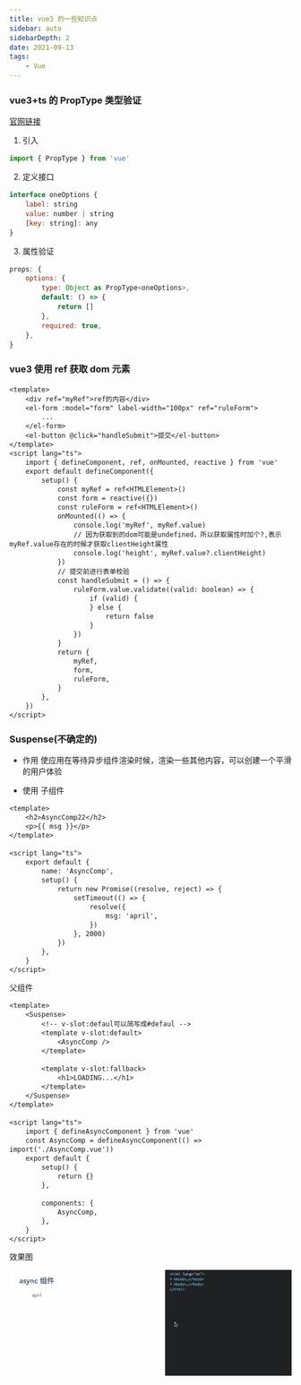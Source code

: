 ```yaml
---
title: vue3 的一些知识点
sidebar: auto
sidebarDepth: 2
date: 2021-09-13
tags:
    - Vue
---
```


### vue3+ts 的 PropType 类型验证

[官网链接](https://vue3js.cn/docs/zh/guide/typescript-support.html#%E6%B3%A8%E9%87%8A%E8%BF%94%E5%9B%9E%E7%B1%BB%E5%9E%8B)

1. 引入

```js
import { PropType } from 'vue'
```

2. 定义接口

```js
interface oneOptions {
    label: string
    value: number | string
    [key: string]: any
}
```

3. 属性验证

```js
props: {
    options: {
        type: Object as PropType<oneOptions>,
        default: () => {
            return []
        },
        required: true,
    },
}
```

### vue3 使用 ref 获取 dom 元素

```vue
<template>
    <div ref="myRef">ref的内容</div>
    <el-form :model="form" label-width="100px" ref="ruleForm">
        ...
    </el-form>
    <el-button @click="handleSubmit">提交</el-button>
</template>
<script lang="ts">
    import { defineComponent, ref, onMounted, reactive } from 'vue'
    export default defineComponent({
        setup() {
            const myRef = ref<HTMLElement>()
            const form = reactive({})
            const ruleForm = ref<HTMLElement>()
            onMounted(() => {
                console.log('myRef', myRef.value)
                // 因为获取到的dom可能是undefined，所以获取属性时加个?,表示myRef.value存在的时候才获取clientHeight属性
                console.log('height', myRef.value?.clientHeight)
            })
            // 提交前进行表单校验
            const handleSubmit = () => {
                ruleForm.value.validate((valid: boolean) => {
                    if (valid) {
                    } else {
                        return false
                    }
                })
            }
            return {
                myRef,
                form,
                ruleForm,
            }
        },
    })
</script>
```

### Suspense(不确定的)

-   作用
    使应用在等待异步组件渲染时候，渲染一些其他内容，可以创建一个平滑的用户体验

-   使用
    子组件

```vue
<template>
    <h2>AsyncComp22</h2>
    <p>{{ msg }}</p>
</template>

<script lang="ts">
    export default {
        name: 'AsyncComp',
        setup() {
            return new Promise((resolve, reject) => {
                setTimeout(() => {
                    resolve({
                        msg: 'april',
                    })
                }, 2000)
            })
        },
    }
</script>
```

父组件

```vue
<template>
    <Suspense>
        <!-- v-slot:defaul可以简写成#defaul -->
        <template v-slot:default>
            <AsyncComp />
        </template>

        <template v-slot:fallback>
            <h1>LOADING...</h1>
        </template>
    </Suspense>
</template>

<script lang="ts">
    import { defineAsyncComponent } from 'vue'
    const AsyncComp = defineAsyncComponent(() => import('./AsyncComp.vue'))
    export default {
        setup() {
            return {}
        },

        components: {
            AsyncComp,
        },
    }
</script>
```

效果图

![效果图](https://raw.githubusercontent.com/AprilTong/image/master/img/suspense.gif)

